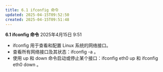```yaml
---
title: 6.1 ifconfig 命令
updated: 2025-04-15T09:52:50
created: 2025-04-15T09:51:48
---
```


**6.1 ifconfig 命令**
2025年4月15日
9:51

- ifconfig 用于查看和配置 Linux 系统的网络接口。
- 查看所有网络接口及其状态：ifconfig -a 。
- 使用 up 和 down 命令启动或停止某个接口：ifconfig eth0 up 和 ifconfig eth0 down 。

